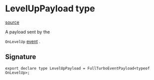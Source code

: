 # LevelUpPayload type

[source](https://developers.meta.com/horizon-worlds/reference/2.0.0/analytics_leveluppayload)

A payload sent by the 

`OnLevelUp` [event](/horizon-worlds/reference/2.0.0/analytics_turboevents) .

## Signature

```
export declare type LevelUpPayload = FullTurboEventPayload<typeof OnLevelUp>;
```